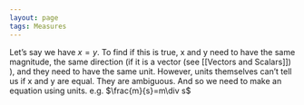 ```yaml
---
layout: page
tags: Measures 
---
```


Let’s say we have $x=y$. To find if this is true, x and y need to have the same magnitude, the same direction (if it is a vector (see [[Vectors and Scalars]]) ), and they need to have the same unit. However, units themselves can’t tell us if x and y are equal. They are ambiguous. And so we need to make an equation using units. e.g. $\frac{m}{s}=m\div s$